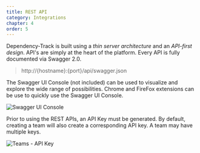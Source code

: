 ```yaml
---
title: REST API
category: Integrations
chapter: 4
order: 5
---
```


Dependency-Track is built using a *thin server architecture* and an *API-first design*. API's are simply at the heart
of the platform. Every API is fully documented via Swagger 2.0.

> http://{hostname}:{port}/api/swagger.json

The Swagger UI Console (not included) can be used to visualize and explore the wide range of possibilities. Chrome and
FireFox extensions can be use to quickly use the Swagger UI Console.

![Swagger UI Console](/images/screenshots/swagger-ui-console.png)

Prior to using the REST APIs, an API Key must be generated. By default, creating a team will also create a corresponding 
API key. A team may have multiple keys.

![Teams - API Key](/images/screenshots/teams-apikey.png)
